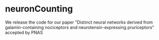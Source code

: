 # neuronCounting
We release the code for our paper "Distinct neural networks derived from galamin-containing nociceptors and neurotensin-expressing pruriceptors" accepted by PNAS 
